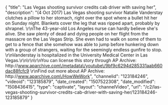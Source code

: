 {
    "title": "Las Vegas shooting survivor credits cab driver with saving her",
    "description": "(4 Oct 2017) Las Vegas shooting survivor Natalie Vanderstay clutches a pillow to her stomach, right over the spot where a bullet hit her on Sunday night. Blankets cover the leg that was ripped apart, probably by shrapnel. \r\nThe 43-year-old Los Angeles nurse can hardly believe she's alive. She saw plenty of dead and dying people on her flight from the massacre on the Las Vegas Strip. She even had to walk on some of them to get to a fence that she somehow was able to jump before hunkering down with a group of strangers, waiting for the seemingly endless gunfire to stop. \r\nVanderstay is hospitalized in the University Medical Center in Las Vegas.\r\n\r\n\r\nYou can license this story through AP Archive: http:\/\/www.aparchive.com\/metadata\/youtube\/9bf9c6294d285331aab660dac88fcfc9 \r\nFind out more about AP Archive: http:\/\/www.aparchive.com\/HowWeWork",
    "channelid": "123184246",
    "videoid": "123185879",
    "date_created": "1507522308",
    "date_modified": "1508436415",
    "type": "captivate",
    "layout": "channelVideo",
    "url": "\/c2\/las-vegas-shooting-survivor-credits-cab-driver-with-saving-her\/123184246-123185879"
}